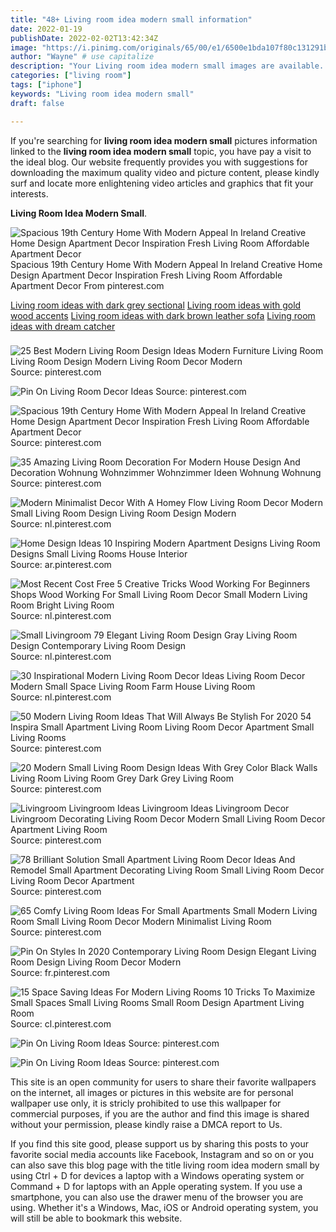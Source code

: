 ```yaml
---
title: "48+ Living room idea modern small information"
date: 2022-01-19
publishDate: 2022-02-02T13:42:34Z
image: "https://i.pinimg.com/originals/65/00/e1/6500e1bda107f80c131291b1692143bc.jpg"
author: "Wayne" # use capitalize
description: "Your Living room idea modern small images are available. Living room idea modern small are a topic that is being searched for and liked by netizens today. You can Download the Living room idea modern small files here. Download all free photos and vectors."
categories: ["living room"]
tags: ["iphone"]
keywords: "Living room idea modern small"
draft: false

---
```


If you're searching for **living room idea modern small** pictures information linked to the **living room idea modern small** topic, you have pay a visit to the ideal  blog.  Our website frequently  provides you with  suggestions  for downloading  the maximum  quality video and picture  content, please kindly surf and locate more enlightening video articles and graphics  that fit your interests.

**Living Room Idea Modern Small**. 

![Spacious 19th Century Home With Modern Appeal In Ireland Creative Home Design Apartment Decor Inspiration Fresh Living Room Affordable Apartment Decor](https://i.pinimg.com/originals/be/33/f8/be33f8023eabb73f116d9716ca635ac5.jpg "Spacious 19th Century Home With Modern Appeal In Ireland Creative Home Design Apartment Decor Inspiration Fresh Living Room Affordable Apartment Decor")
Spacious 19th Century Home With Modern Appeal In Ireland Creative Home Design Apartment Decor Inspiration Fresh Living Room Affordable Apartment Decor From pinterest.com

[Living room ideas with dark grey sectional](/living-room-ideas-with-dark-grey-sectional/)
[Living room ideas with gold wood accents](/living-room-ideas-with-gold-wood-accents/)
[Living room ideas with dark brown leather sofa](/living-room-ideas-with-dark-brown-leather-sofa/)
[Living room ideas with dream catcher](/living-room-ideas-with-dream-catcher/)



### 

 


![25 Best Modern Living Room Design Ideas Modern Furniture Living Room Living Room Design Modern Living Room Decor Modern](https://i.pinimg.com/originals/c9/e2/75/c9e2753fb06f22a9408b9fce3be8cfad.jpg "25 Best Modern Living Room Design Ideas Modern Furniture Living Room Living Room Design Modern Living Room Decor Modern")
Source: pinterest.com

 

![Pin On Living Room Decor Ideas](https://i.pinimg.com/736x/57/06/10/57061077f9b2f74ef734b6b58825f1a9.jpg "Pin On Living Room Decor Ideas")
Source: pinterest.com

 

![Spacious 19th Century Home With Modern Appeal In Ireland Creative Home Design Apartment Decor Inspiration Fresh Living Room Affordable Apartment Decor](https://i.pinimg.com/originals/be/33/f8/be33f8023eabb73f116d9716ca635ac5.jpg "Spacious 19th Century Home With Modern Appeal In Ireland Creative Home Design Apartment Decor Inspiration Fresh Living Room Affordable Apartment Decor")
Source: pinterest.com

 

![35 Amazing Living Room Decoration For Modern House Design And Decoration Wohnung Wohnzimmer Wohnzimmer Ideen Wohnung Wohnung](https://i.pinimg.com/originals/3b/a4/2f/3ba42f7c4e7c488aab2b015f192f4e09.png "35 Amazing Living Room Decoration For Modern House Design And Decoration Wohnung Wohnzimmer Wohnzimmer Ideen Wohnung Wohnung")
Source: pinterest.com

 

![Modern Minimalist Decor With A Homey Flow Living Room Decor Modern Small Living Room Design Living Room Design Modern](https://i.pinimg.com/originals/47/df/41/47df413e9375919175f32d7cd3b0a124.jpg "Modern Minimalist Decor With A Homey Flow Living Room Decor Modern Small Living Room Design Living Room Design Modern")
Source: nl.pinterest.com

 

![Home Design Ideas 10 Inspiring Modern Apartment Designs Living Room Designs Small Living Rooms House Interior](https://i.pinimg.com/originals/ea/48/9f/ea489f487e51a6996340e99bb7e4f7f2.jpg "Home Design Ideas 10 Inspiring Modern Apartment Designs Living Room Designs Small Living Rooms House Interior")
Source: ar.pinterest.com

 

![Most Recent Cost Free 5 Creative Tricks Wood Working For Beginners Shops Wood Working For Small Living Room Decor Small Modern Living Room Bright Living Room](https://i.pinimg.com/736x/2c/31/f7/2c31f73230646692183d1e6d72f705c9.jpg "Most Recent Cost Free 5 Creative Tricks Wood Working For Beginners Shops Wood Working For Small Living Room Decor Small Modern Living Room Bright Living Room")
Source: nl.pinterest.com

 

![Small Livingroom 79 Elegant Living Room Design Gray Living Room Design Contemporary Living Room Design](https://i.pinimg.com/originals/c7/9d/27/c79d2798c22caa4ee8a5ca40dc0f6f47.jpg "Small Livingroom 79 Elegant Living Room Design Gray Living Room Design Contemporary Living Room Design")
Source: nl.pinterest.com

 

![30 Inspirational Modern Living Room Decor Ideas Living Room Decor Modern Small Space Living Room Farm House Living Room](https://i.pinimg.com/originals/58/e1/6d/58e16d62a2bb45c1d26b3e9c635b432e.jpg "30 Inspirational Modern Living Room Decor Ideas Living Room Decor Modern Small Space Living Room Farm House Living Room")
Source: nl.pinterest.com

 

![50 Modern Living Room Ideas That Will Always Be Stylish For 2020 54 Inspira Small Apartment Living Room Living Room Decor Apartment Small Living Rooms](https://i.pinimg.com/originals/8d/41/d6/8d41d6587abef52f7838cab45993129e.png "50 Modern Living Room Ideas That Will Always Be Stylish For 2020 54 Inspira Small Apartment Living Room Living Room Decor Apartment Small Living Rooms")
Source: pinterest.com

 

![20 Modern Small Living Room Design Ideas With Grey Color Black Walls Living Room Living Room Grey Dark Grey Living Room](https://i.pinimg.com/originals/a5/10/07/a51007202956a34d84371ca91c2840e6.jpg "20 Modern Small Living Room Design Ideas With Grey Color Black Walls Living Room Living Room Grey Dark Grey Living Room")
Source: pinterest.com

 

![Livingroom Livingroom Ideas Livingroom Ideas Livingroom Decor Livingroom Decorating Living Room Decor Modern Small Living Room Decor Apartment Living Room](https://i.pinimg.com/736x/c8/e7/dd/c8e7ddd4465b53497242811828d49f53.jpg "Livingroom Livingroom Ideas Livingroom Ideas Livingroom Decor Livingroom Decorating Living Room Decor Modern Small Living Room Decor Apartment Living Room")
Source: pinterest.com

 

![78 Brilliant Solution Small Apartment Living Room Decor Ideas And Remodel Small Apartment Decorating Living Room Small Living Room Decor Living Room Decor Apartment](https://i.pinimg.com/originals/11/95/af/1195af0542a260523c7f74bac18f1774.jpg "78 Brilliant Solution Small Apartment Living Room Decor Ideas And Remodel Small Apartment Decorating Living Room Small Living Room Decor Living Room Decor Apartment")
Source: pinterest.com

 

![65 Comfy Living Room Ideas For Small Apartments Small Modern Living Room Small Living Room Decor Modern Minimalist Living Room](https://i.pinimg.com/originals/17/c2/b6/17c2b60c42ea4c8085c433097f9a8cc7.jpg "65 Comfy Living Room Ideas For Small Apartments Small Modern Living Room Small Living Room Decor Modern Minimalist Living Room")
Source: pinterest.com

 

![Pin On Styles In 2020 Contemporary Living Room Design Elegant Living Room Design Living Room Decor Modern](https://i.pinimg.com/736x/5b/f3/fb/5bf3fba03dabc87ed9e6247236854d8b.jpg "Pin On Styles In 2020 Contemporary Living Room Design Elegant Living Room Design Living Room Decor Modern")
Source: fr.pinterest.com

 

![15 Space Saving Ideas For Modern Living Rooms 10 Tricks To Maximize Small Spaces Small Living Rooms Small Room Design Apartment Living Room](https://i.pinimg.com/originals/64/17/00/641700a9325efcbf0dca469e075605ee.jpg "15 Space Saving Ideas For Modern Living Rooms 10 Tricks To Maximize Small Spaces Small Living Rooms Small Room Design Apartment Living Room")
Source: cl.pinterest.com

 

![Pin On Living Room Ideas](https://i.pinimg.com/originals/f5/63/c6/f563c69967fefe363298ffb8f471d74e.png "Pin On Living Room Ideas")
Source: pinterest.com

 

![Pin On Living Room Ideas](https://i.pinimg.com/originals/65/00/e1/6500e1bda107f80c131291b1692143bc.jpg "Pin On Living Room Ideas")
Source: pinterest.com

 

This site is an open community for users to share their favorite wallpapers on the internet, all images or pictures in this website are for personal wallpaper use only, it is stricly prohibited to use this wallpaper for commercial purposes, if you are the author and find this image is shared without your permission, please kindly raise a DMCA report to Us.

If you find this site good, please support us by sharing this posts to your favorite social media accounts like Facebook, Instagram and so on or you can also save this blog page with the title living room idea modern small by using Ctrl + D for devices a laptop with a Windows operating system or Command + D for laptops with an Apple operating system. If you use a smartphone, you can also use the drawer menu of the browser you are using. Whether it's a Windows, Mac, iOS or Android operating system, you will still be able to bookmark this website.
